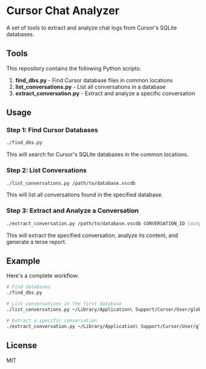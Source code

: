 # Cursor Chat Analyzer

A set of tools to extract and analyze chat logs from Cursor's SQLite databases.

## Tools

This repository contains the following Python scripts:

1. **find_dbs.py** - Find Cursor database files in common locations
2. **list_conversations.py** - List all conversations in a database
3. **extract_conversation.py** - Extract and analyze a specific conversation

## Usage

### Step 1: Find Cursor Databases

```bash
./find_dbs.py
```

This will search for Cursor's SQLite databases in the common locations.

### Step 2: List Conversations

```bash
./list_conversations.py /path/to/database.vscdb
```

This will list all conversations found in the specified database.

### Step 3: Extract and Analyze a Conversation

```bash
./extract_conversation.py /path/to/database.vscdb CONVERSATION_ID [output_dir]
```

This will extract the specified conversation, analyze its content, and generate a terse report.

## Example

Here's a complete workflow:

```bash
# Find databases
./find_dbs.py

# List conversations in the first database
./list_conversations.py ~/Library/Application\ Support/Cursor/User/globalStorage/state.vscdb

# Extract a specific conversation
./extract_conversation.py ~/Library/Application\ Support/Cursor/User/globalStorage/state.vscdb b6030831-dc69-4fae-b0b0-071b04e2757a ~/FL_AV_chat_logs/
```

## License

MIT
